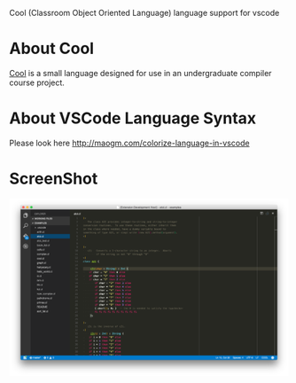 Cool (Classroom Object Oriented Language) language support for vscode

# About Cool

[Cool](http://theory.stanford.edu/~aiken/software/cool/cool.html) is a
small language designed for use in an undergraduate compiler course project.

# About VSCode Language Syntax

Please look here <http://maogm.com/colorize-language-in-vscode>

# ScreenShot

![ScreenShot](./screenshot.png)
